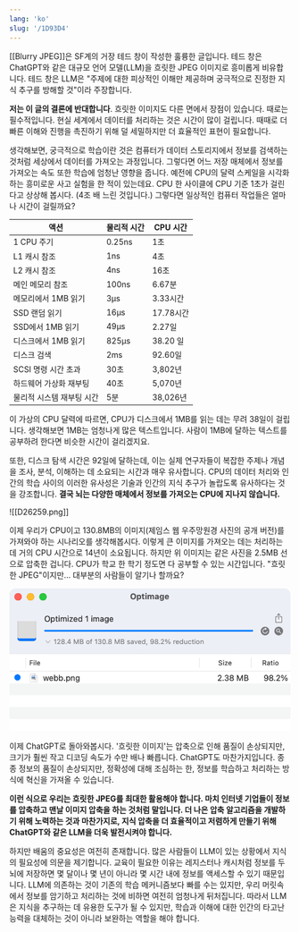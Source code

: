 ```yaml
---
lang: 'ko'
slug: '/1D93D4'
---
```


[[Blurry JPEG]]은 SF계의 거장 테드 창이 작성한 훌륭한 글입니다.
테드 창은 ChatGPT와 같은 대규모 언어 모델(LLM)을 흐릿한 JPEG 이미지로 흥미롭게 비유합니다.
테드 창은 LLM은 "주제에 대한 피상적인 이해만 제공하며 궁극적으로 진정한 지식 추구를 방해할 것"이라 주장합니다.

**저는 이 글의 결론에 반대합니다**.
흐릿한 이미지도 다른 면에서 장점이 있습니다.
때로는 필수적입니다.
현실 세계에서 데이터를 처리하는 것은 시간이 많이 걸립니다.
때때로 더 빠른 이해와 진행을 촉진하기 위해 덜 세밀하지만 더 효율적인 표현이 필요합니다.

생각해보면, 궁극적으로 학습이란 것은 컴퓨터가 데이터 스토리지에서 정보를 검색하는 것처럼 세상에서 데이터를 가져오는 과정입니다.
그렇다면 어느 저장 매체에서 정보를 가져오는 속도 또한 학습에 엄청난 영향을 줍니다.
예전에 CPU의 달력 스케일을 시각화하는 흥미로운 사고 실험을 한 적이 있는데요.
CPU 한 사이클에 CPU 기준 1초가 걸린다고 상상해 봅시다. (4조 배 느린 것입니다.)
그렇다면 일상적인 컴퓨터 작업들은 얼마나 시간이 걸릴까요?

| 액션                      | 물리적 시간 | CPU 시간  |
| ------------------------- | ----------- | --------- |
| 1 CPU 주기                | 0.25ns      | 1초       |
| L1 캐시 참조              | 1ns         | 4초       |
| L2 캐시 참조              | 4ns         | 16초      |
| 메인 메모리 참조          | 100ns       | 6.67분    |
| 메모리에서 1MB 읽기       | 3μs         | 3.33시간  |
| SSD 랜덤 읽기             | 16μs        | 17.78시간 |
| SSD에서 1MB 읽기          | 49μs        | 2.27일    |
| 디스크에서 1MB 읽기       | 825μs       | 38.20 일  |
| 디스크 검색               | 2ms         | 92.60일   |
| SCSI 명령 시간 초과       | 30초        | 3,802년   |
| 하드웨어 가상화 재부팅    | 40초        | 5,070년   |
| 물리적 시스템 재부팅 시간 | 5분         | 38,026년  |

이 가상의 CPU 달력에 따르면, CPU가 디스크에서 1MB를 읽는 데는 무려 38일이 걸립니다.
생각해보면 1MB는 엄청나게 많은 텍스트입니다.
사람이 1MB에 달하는 텍스트를 공부하려 한다면 비슷한 시간이 걸리겠지요.

또한, 디스크 탐색 시간은 92일에 달하는데, 이는 실제 연구자들이 복잡한 주제나 개념을 조사, 분석, 이해하는 데 소요되는 시간과 매우 유사합니다.
CPU의 데이터 처리와 인간의 학습 사이의 이러한 유사성은 기술과 인간의 지식 추구가 놀랍도록 유사하다는 것을 강조합니다.
**결국 뇌는 다양한 매체에서 정보를 가져오는 CPU에 지나지 않습니다.**

![[D26259.png]]

이제 우리가 CPU이고 130.8MB의 이미지(제임스 웹 우주망원경 사진의 공개 버전)를 가져와야 하는 시나리오를 생각해봅시다. 이렇게 큰 이미지를 가져오는 데는 처리하는 데 거의 CPU 시간으로 14년이 소요됩니다. 하지만 위 이미지는 같은 사진을 2.5MB 선으로 압축한 겁니다. CPU가 학교 한 학기 정도면 다 공부할 수 있는 시간입니다. "흐릿한 JPEG"이지만... 대부분의 사람들이 알기나 할까요?

![이미지 압축 도구인 Optimage를 사용하니 파일 크기를 98% 작게 만들 수 있었습니다.](../assets/8DDFF2.png)

이제 ChatGPT로 돌아와봅시다. '흐릿한 이미지'는 압축으로 인해 품질이 손상되지만, 크기가 훨씬 작고 디코딩 속도가 수만 배나 빠릅니다. ChatGPT도 마찬가지입니다. 종종 정보의 품질이 손상되지만, 정확성에 대해 조심하는 한, 정보를 학습하고 처리하는 방식에 혁신을 가져올 수 있습니다.

**이런 식으로 우리는 흐릿한 JPEG를 최대한 활용해야 합니다. 마치 인터넷 기업들이 정보를 압축하고 맨날 이미지 압축을 하는 것처럼 말입니다. 더 나은 압축 알고리즘을 개발하기 위해 노력하는 것과 마찬가지로, 지식 압축을 더 효율적이고 저렴하게 만들기 위해 ChatGPT와 같은 LLM을 더욱 발전시켜야 합니다.**

하지만 배움의 중요성은 여전히 존재합니다. 많은 사람들이 LLM이 있는 상황에서 지식의 필요성에 의문을 제기합니다. 교육이 필요한 이유는 레지스터나 캐시처럼 정보를 두뇌에 저장하면 몇 달이나 몇 년이 아니라 몇 시간 내에 정보를 액세스할 수 있기 때문입니다. LLM에 의존하는 것이 기존의 학습 메커니즘보다 빠를 수는 있지만, 우리 머릿속에서 정보를 암기하고 처리하는 것에 비하면 여전히 엄청나게 뒤처집니다. 따라서 LLM은 지식을 추구하는 데 유용한 도구가 될 수 있지만, 학습과 이해에 대한 인간의 타고난 능력을 대체하는 것이 아니라 보완하는 역할을 해야 합니다.

